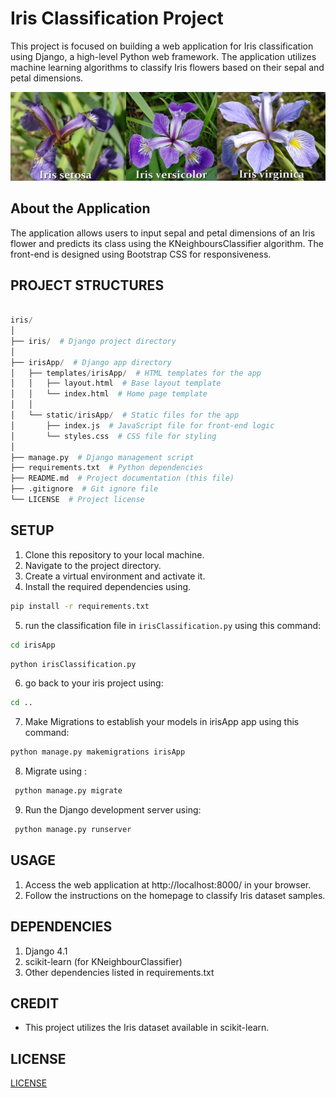 # Iris Classification Project

This project is focused on building a web application for Iris classification using Django, a high-level Python web framework. The application utilizes machine learning algorithms to classify Iris flowers based on their sepal and petal dimensions.

![Project Logo](irisApp/static/irisApp/images/IrisClass.jpg)

## About the Application
The application allows users to input sepal and petal dimensions of an Iris flower and predicts its class using the KNeighboursClassifier algorithm. The front-end is designed using Bootstrap CSS for responsiveness.


## PROJECT STRUCTURES

``` python

iris/
│
├── iris/  # Django project directory
│
├── irisApp/  # Django app directory
│   ├── templates/irisApp/  # HTML templates for the app
│   │   ├── layout.html  # Base layout template
│   │   └── index.html  # Home page template
│   │
│   └── static/irisApp/  # Static files for the app
│       ├── index.js  # JavaScript file for front-end logic
│       └── styles.css  # CSS file for styling
│
├── manage.py  # Django management script
├── requirements.txt  # Python dependencies
├── README.md  # Project documentation (this file)
├── .gitignore  # Git ignore file
└── LICENSE  # Project license
```

## SETUP
1. Clone this repository to your local machine.
2. Navigate to the project directory.
3. Create a virtual environment and activate it.
4. Install the required dependencies using.
``` bash 
pip install -r requirements.txt
```
5. run the classification file in `irisClassification.py` using this command:
``` bash 
cd irisApp
```
``` bash
python irisClassification.py
```

6. go back to your iris project using:
```bash 
cd ..
```

7. Make Migrations to establish your models in irisApp app using this command:
``` bash 
python manage.py makemigrations irisApp
```

8. Migrate using :
```bash 
 python manage.py migrate
 ```

9. Run the Django development server using:
``` bash
 python manage.py runserver
 ```

## USAGE
1. Access the web application at http://localhost:8000/ in your browser.
2. Follow the instructions on the homepage to classify Iris dataset samples.

## DEPENDENCIES
1. Django 4.1
2. scikit-learn (for KNeighbourClassifier)
3. Other dependencies listed in requirements.txt

## CREDIT
- This project utilizes the Iris dataset available in scikit-learn.


## LICENSE
[LICENSE](LICENSE)
